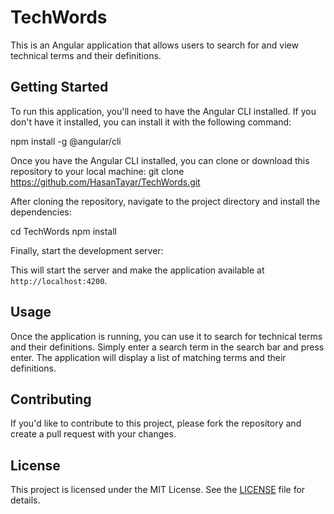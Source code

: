 # TechWords

This is an Angular application that allows users to search for and view technical terms and their definitions.

## Getting Started

To run this application, you'll need to have the Angular CLI installed. If you don't have it installed, you can install it with the following command:

npm install -g @angular/cli


Once you have the Angular CLI installed, you can clone or download this repository to your local machine:
git clone https://github.com/HasanTayar/TechWords.git

After cloning the repository, navigate to the project directory and install the dependencies:

cd TechWords
npm install

Finally, start the development server:


This will start the server and make the application available at `http://localhost:4200`.

## Usage

Once the application is running, you can use it to search for technical terms and their definitions. Simply enter a search term in the search bar and press enter. The application will display a list of matching terms and their definitions.

## Contributing

If you'd like to contribute to this project, please fork the repository and create a pull request with your changes.

## License

This project is licensed under the MIT License. See the [LICENSE](./LICENSE) file for details.

